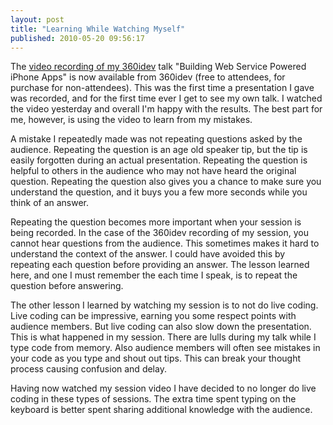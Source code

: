 ```yaml
---
layout: post
title: "Learning While Watching Myself"
published: 2010-05-20 09:56:17
---
```

The [video recording of my 360idev](http://www.360conferences.com/conference-videos#360idevsanjose2010) talk "Building Web Service Powered iPhone Apps" is now available from 360idev (free to attendees, for purchase for non-attendees). This was the first time a presentation I gave was recorded, and for the first time ever I get to see my own talk. I watched the video yesterday and overall I'm happy with the results. The best part for me, however, is using the video to learn from my mistakes.

A mistake I repeatedly made was not repeating questions asked by the audience. Repeating the question is an age old speaker tip, but the tip is easily forgotten during an actual presentation. Repeating the question is helpful to others in the audience who may not have heard the original question. Repeating the question also gives you a chance to make sure you understand the question, and it buys you a few more seconds while you think of an answer. 

Repeating the question becomes more important when your session is being recorded. In the case of the 360idev recording of my session, you cannot hear questions from the audience. This sometimes makes it hard to understand the context of the answer. I could have avoided this by repeating each question before providing an answer. The lesson learned here, and one I must remember the each time I speak, is to repeat the question before answering.

The other lesson I learned by watching my session is to not do live coding. Live coding can be impressive, earning you some respect points with audience members. But live coding can also slow down the presentation. This is what happened in my session. There are lulls during my talk while I type code from memory. Also audience members will often see mistakes in your code as you type and shout out tips. This can break your thought process causing confusion and delay.

Having now watched my session video I have decided to no longer do live coding in these types of sessions. The extra time spent typing on the keyboard is better spent sharing additional knowledge with the audience.
